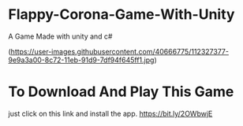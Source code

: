# Flappy-Corona-Game-With-Unity
A Game Made with unity and c#

(https://user-images.githubusercontent.com/40666775/112327377-9e9a3a00-8c72-11eb-91d9-7df94f645ff1.jpg)

# To Download And Play This Game
just click on this link and install the app.
https://bit.ly/2OWbwjE
